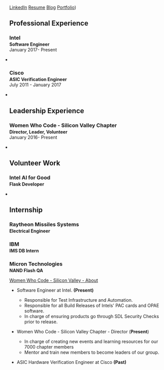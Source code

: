 [LinkedIn](https://www.linkedin.com/in/michelleyho/)  [Resume](https://github.com/michelleyho/michelleyho.github.io/blob/main/assets/resumes/MichelleHo_Resume_July_2025.pdf)
[Blog](https://michelleyho.github.io/blog/)
[Portfolio](https://michelleyho.github.io/portfolio/))

## Professional Experience
<h3 style="margin-bottom:2px;">Intel </h3>
<p style="margin:0;"><b>Software Engineer</b><br>
January 2017- Present</p>
<ul style="margin-left: -1.4em;">
  <li></li>
</ul>

<h3 style="margin-bottom:2px;">Cisco</h3>
<p style="margin:0;"><b>ASIC Verification Engineer</b><br>
July 2011 - January 2017</p>
<ul style="margin-left: -1.4em;">
  <li></li>
</ul>

## Leadership Experience
<h3 style="margin-bottom:2px;">Women Who Code - Silicon Valley Chapter </h3>
<p style="margin:0;"><b>Director, Leader, Volunteer</b><br>
January 2016- Present</p>
<ul style="margin-left: -1.4em;">
  <li></li>
</ul>


## Volunteer Work
<h3 style="margin-bottom:2px;">Intel AI for Good</h3>
<p style="margin:0;"><b>Flask Developer </b><br>
</p>
<ul style="margin-left: -1.4em;">
  <li></li>
</ul>

## Internship
<h3 style="margin-bottom:2px;">Raytheon Missiles Systems </h3>
<p style="margin:0;"><b>Electrical Engineer</b><br>
<h3 style="margin-bottom:2px;">IBM </h3>
<p style="margin:0;"><b>IMS DB Intern</b><br>
<h3 style="margin-bottom:2px;">Micron Technologies</h3>
<p style="margin:0;"><b>NAND Flash QA</b><br>

[Women Who Code - Silicon Valley - About](https://www.womenwhocode.com/sv/about)

- Software Engineer at Intel. __(Present)__
  - Responsible for Test Infrastructure and Automation.
  - Responsible for all Build Releases of Intels' PAC cards and OPAE software. 
  - In charge of ensuring products go through SDL Security Checks prior to release.

- Women Who Code - Silicon Valley Chapter - Director (__Present__)
  - In charge of creating new events and learning resources for our 7000 chapter members
  - Mentor and train new members to become leaders of our group. 

- ASIC Hardware Verification Engineer at Cisco __(Past)__
